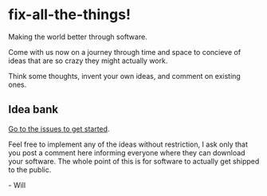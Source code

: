 # fix-all-the-things!

Making the world better through software.

Come with us now on a journey through time and space to concieve of ideas that are so crazy they might actually work.

Think some thoughts, invent your own ideas, and comment on existing ones.

## Idea bank

[Go to the issues to get started](https://github.com/willsheppard/fix-all-the-things/issues).

Feel free to implement any of the ideas without restriction, I ask only that you post a comment here informing everyone where they can download your software.
The whole point of this is for software to actually get shipped to the public.

\- Will
